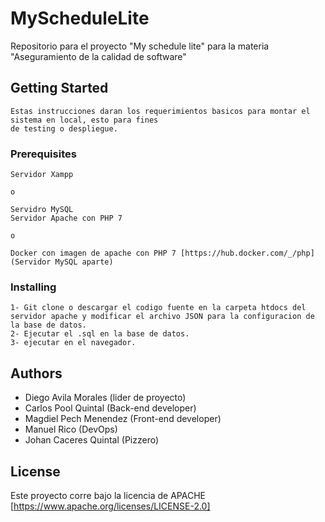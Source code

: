 # MyScheduleLite
Repositorio para el proyecto "My schedule lite" para la materia "Aseguramiento de la calidad de software"

## Getting Started

```
Estas instrucciones daran los requerimientos basicos para montar el sistema en local, esto para fines 
de testing o despliegue.
```

### Prerequisites

```
Servidor Xampp

o

Servidro MySQL
Servidor Apache con PHP 7

o

Docker con imagen de apache con PHP 7 [https://hub.docker.com/_/php]
(Servidor MySQL aparte)
```

### Installing

```
1- Git clone o descargar el codigo fuente en la carpeta htdocs del servidor apache y modificar el archivo JSON para la configuracion de la base de datos.
2- Ejecutar el .sql en la base de datos.
3- ejecutar en el navegador.
```

## Authors

* Diego Avila Morales (lider de proyecto)
* Carlos Pool Quintal (Back-end developer)
* Magdiel Pech Menendez (Front-end developer)
* Manuel Rico (DevOps)
* Johan Caceres Quintal (Pizzero)

## License
Este proyecto corre bajo la licencia de APACHE [https://www.apache.org/licenses/LICENSE-2.0]

